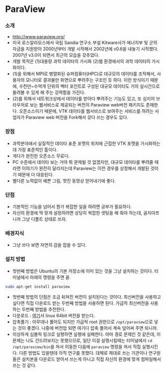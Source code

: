 # ParaView


### 소개
* <http://www.paraview.org/>
* 미국 로스알라모스에서 국립 Sandia 연구소 부설 Kitware사가 에너지부 및 군의 자금을 지원받아 2000년부터 개발 시작해서 2002년에 v0.6을 내놓기 시작했다.  2007년 v3.0이 되면서 최근의 모습을 갖추었다.
* 개발 목적은 (1)대용량 과학 데이타의 가시화  (2)웹 환경에서의 과학 데이타의 가시화이다.
* (1)을 위해서 MPI로 병렬화된 슈퍼컴퓨터(HPC)로 대규모의 데이타를 조작해서, 사용자의 모니터로 결과물만 화면으로 뿌려주는 구조인 듯 하다.  이런 방식이기 때문에, 수천만~수억개 단위의 벡터 포인트로 구성된 대규모 데이타도 거의 실시간으로 돌려볼 수 있게 해 주는 강력함을 가진다.
* (2)를 위해서 네트워크상에서 데이타를 받아다 뿌려주는 기능도 있고, 또 심지어 브라우저로 보는 웹서비스로 제공되는 버전의 Paraview web버전 패키지도 존재한다.  오픈소스이기 때문에, VTK 데이타를 웹서비스로 보여주는 서비스를 하려는 사업자가 Paraview web 버전을 Fork해서 갖다 쓰는 경우도 있다.

### 장점
* 과학분야에서 실질적인 데이타 표준 포멧의 위치에 근접한 VTK 포멧을 가시화하는데 가장 표준적인 툴이다.
* 게다가 완전한 오픈소스 무료다.
* PC 수준에서 데이타 보는 거야 뭐 문제될 것 없겠지만, 대규모 데이타를 뿌려줄 때라면 이야기가 완전히 달라지는데 Paraview는 이런 경우를 상정해서 개발된 것이기 때문에 다 대응된다.
* 별다른 노력없이 예쁜 그림, 멋진 동영상 얻어내기에 좋다.

### 단점
* 기본적인 기능을 넘어서 뭔가 복잡한 일을 하려면 공부가 필요하다.
* 자신의 환경에 딱 맞게 설정하려면 상당히 복잡한 셋팅을 해 줘야 하는데, 골치아프니까 그냥 디폴트 상태로 쓰자.

### 배경지식
* 그냥 쓰다 보면 자연히 감을 잡을 수 있다.

### 설치 방법
* 첫번째 방법은 Ubuntu의 기본 저장소에 이미 있는 것을 그냥 설치하는 것이다.  터미널에서 아래의 명령을 주면 끝.
```bash
sudo apt-get install paraview
```
* 첫번째 방법의 단점은 조금 뒤쳐진 버전이 설치된다는 것이다.  최신버전을 사용하고 싶다면 직접 다운로드 받는 두번째 방법을 사용하면 된다.  가급적 최신버전을 사용하는 두번째 방법을 추천한다.
* 다운로드 : [여기](http://www.paraview.org/download/)서 linux 64bit 버전을 받는다.
* 압축풀기 : 아무데나 풀어도 되지만 가급적 root 권한으로 `/opt/paraview`으로 넣는 것이 좋겠다.  나중에 버전업 되면 여기다 압축 풀어서 계속 덮어써 주면 되니까.
* 이상하게 심볼릭 링크로 실행하면 실행에 실패한다.  아마 경로 문제인 것 같은데, 이 문제는 나도 건드려보지는 못했으므로, 일단 이걸 실행시킬때는 터미널에서 `cd /opt/paraview/bin`을 쳐서 이동한 다음에 `paraview` 명령을 쳐서 직접 실행시킨다.  다른 방법도 있을텐데 아직 연구를 못했다.  대체로 제대로 쓰는 기관이나 연구원들은 설치본을 다운로드 받아서 쓰는게 아니고 직접 자신의 환경에 맞게 컴파일해서 쓰는 것 같다.
